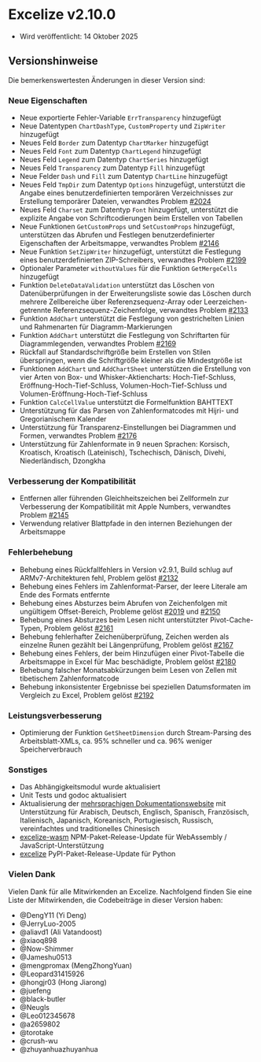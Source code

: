 # Excelize v2.10.0

* Wird veröffentlicht: 14 Oktober 2025

## Versionshinweise

Die bemerkenswertesten Änderungen in dieser Version sind:

### Neue Eigenschaften

* Neue exportierte Fehler-Variable `ErrTransparency` hinzugefügt
* Neue Datentypen `ChartDashType`, `CustomProperty` und `ZipWriter` hinzugefügt
* Neues Feld `Border` zum Datentyp `ChartMarker` hinzugefügt
* Neues Feld `Font` zum Datentyp `ChartLegend` hinzugefügt
* Neues Feld `Legend` zum Datentyp `ChartSeries` hinzugefügt
* Neues Feld `Transparency` zum Datentyp `Fill` hinzugefügt
* Neue Felder `Dash` und `Fill` zum Datentyp `ChartLine` hinzugefügt
* Neues Feld `TmpDir` zum Datentyp `Options` hinzugefügt, unterstützt die Angabe eines benutzerdefinierten temporären Verzeichnisses zur Erstellung temporärer Dateien, verwandtes Problem [#2024](https://github.com/xuri/excelize/issues/2024)
* Neues Feld `Charset` zum Datentyp `Font` hinzugefügt, unterstützt die explizite Angabe von Schriftcodierungen beim Erstellen von Tabellen
* Neue Funktionen `GetCustomProps` und `SetCustomProps` hinzugefügt, unterstützen das Abrufen und Festlegen benutzerdefinierter Eigenschaften der Arbeitsmappe, verwandtes Problem [#2146](https://github.com/xuri/excelize/issues/2146)
* Neue Funktion `SetZipWriter` hinzugefügt, unterstützt die Festlegung eines benutzerdefinierten ZIP-Schreibers, verwandtes Problem [#2199](https://github.com/xuri/excelize/issues/2199)
* Optionaler Parameter `withoutValues` für die Funktion `GetMergeCells` hinzugefügt
* Funktion `DeleteDataValidation` unterstützt das Löschen von Datenüberprüfungen in der Erweiterungsliste sowie das Löschen durch mehrere Zellbereiche über Referenzsequenz-Array oder Leerzeichen-getrennte Referenzsequenz-Zeichenfolge, verwandtes Problem [#2133](https://github.com/xuri/excelize/issues/2133)
* Funktion `AddChart` unterstützt die Festlegung von gestrichelten Linien und Rahmenarten für Diagramm-Markierungen
* Funktion `AddChart` unterstützt die Festlegung von Schriftarten für Diagrammlegenden, verwandtes Problem [#2169](https://github.com/xuri/excelize/issues/2169)
* Rückfall auf Standardschriftgröße beim Erstellen von Stilen überspringen, wenn die Schriftgröße kleiner als die Mindestgröße ist
* Funktionen `AddChart` und `AddChartSheet` unterstützen die Erstellung von vier Arten von Box- und Whisker-Aktiencharts: Hoch-Tief-Schluss, Eröffnung-Hoch-Tief-Schluss, Volumen-Hoch-Tief-Schluss und Volumen-Eröffnung-Hoch-Tief-Schluss
* Funktion `CalcCellValue` unterstützt die Formelfunktion BAHTTEXT
* Unterstützung für das Parsen von Zahlenformatcodes mit Hijri- und Gregorianischem Kalender
* Unterstützung für Transparenz-Einstellungen bei Diagrammen und Formen, verwandtes Problem [#2176](https://github.com/xuri/excelize/issues/2176)
* Unterstützung für Zahlenformate in 9 neuen Sprachen: Korsisch, Kroatisch, Kroatisch (Lateinisch), Tschechisch, Dänisch, Divehi, Niederländisch, Dzongkha

### Verbesserung der Kompatibilität

* Entfernen aller führenden Gleichheitszeichen bei Zellformeln zur Verbesserung der Kompatibilität mit Apple Numbers, verwandtes Problem [#2145](https://github.com/xuri/excelize/issues/2145)
* Verwendung relativer Blattpfade in den internen Beziehungen der Arbeitsmappe

### Fehlerbehebung

* Behebung eines Rückfallfehlers in Version v2.9.1, Build schlug auf ARMv7-Architekturen fehl, Problem gelöst [#2132](https://github.com/xuri/excelize/issues/2132)
* Behebung eines Fehlers im Zahlenformat-Parser, der leere Literale am Ende des Formats entfernte
* Behebung eines Absturzes beim Abrufen von Zeichenfolgen mit ungültigem Offset-Bereich, Probleme gelöst [#2019](https://github.com/xuri/excelize/issues/2019) und [#2150](https://github.com/xuri/excelize/issues/2150)
* Behebung eines Absturzes beim Lesen nicht unterstützter Pivot-Cache-Typen, Problem gelöst [#2161](https://github.com/xuri/excelize/issues/2161)
* Behebung fehlerhafter Zeichenüberprüfung, Zeichen werden als einzelne Runen gezählt bei Längenprüfung, Problem gelöst [#2167](https://github.com/xuri/excelize/issues/2167)
* Behebung eines Fehlers, der beim Hinzufügen einer Pivot-Tabelle die Arbeitsmappe in Excel für Mac beschädigte, Problem gelöst [#2180](https://github.com/xuri/excelize/issues/2180)
* Behebung falscher Monatsabkürzungen beim Lesen von Zellen mit tibetischem Zahlenformatcode
* Behebung inkonsistenter Ergebnisse bei speziellen Datumsformaten im Vergleich zu Excel, Problem gelöst [#2192](https://github.com/xuri/excelize/issues/2192)

### Leistungsverbesserung

* Optimierung der Funktion `GetSheetDimension` durch Stream-Parsing des Arbeitsblatt-XMLs, ca. 95% schneller und ca. 96% weniger Speicherverbrauch

### Sonstiges

* Das Abhängigkeitsmodul wurde aktualisiert
* Unit Tests und godoc aktualisiert
* Aktualisierung der [mehrsprachigen Dokumentationswebsite](https://xuri.me/excelize) mit Unterstützung für Arabisch, Deutsch, Englisch, Spanisch, Französisch, Italienisch, Japanisch, Koreanisch, Portugiesisch, Russisch, vereinfachtes und traditionelles Chinesisch
* [excelize-wasm](https://github.com/xuri/excelize-wasm) NPM-Paket-Release-Update für WebAssembly / JavaScript-Unterstützung
* [excelize](https://github.com/xuri/excelize-py) PyPI-Paket-Release-Update für Python

### Vielen Dank

Vielen Dank für alle Mitwirkenden an Excelize. Nachfolgend finden Sie eine Liste der Mitwirkenden, die Codebeiträge in dieser Version haben:

* @DengY11 (Yi Deng)
* @JerryLuo-2005
* @aliavd1 (Ali Vatandoost)
* @xiaoq898
* @Now-Shimmer
* @Jameshu0513
* @mengpromax (MengZhongYuan)
* @Leopard31415926
* @hongjr03 (Hong Jiarong)
* @juefeng
* @black-butler
* @Neugls
* @Leo012345678
* @a2659802
* @torotake
* @crush-wu
* @zhuyanhuazhuyanhua

